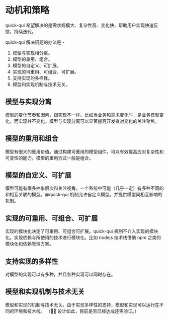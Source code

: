 # 动机和策略

quick-qui 希望解决的是需求规模大、复杂性高、变化快，帮助用户实现快速反馈，持续迭代。

quick-qui 解决问题的办法是 -

1. 模型与实现相分离。
2. 模型的重用、组合。
3. 模型的自定义、可扩展。
4. 实现的可重用、可组合、可扩展。
5. 支持实现的多样性。
6. 模型和实现机制与技术无关。

## 模型与实现分离

模型的变化节奏和因素，跟实现不一样。比如当业务和需求变化时，是业务模型变化，而实现并不变化。模型与实现分离可以显著提高开发者对变化的关注聚焦。

## 模型的重用和组合

模型有很大的重用价值。通过构建可重用的模型组件，可以有效提高应对复杂性和可变性的能力。模型的重用方式一般是组合。

## 模型的自定义、可扩展

模型可能有很多抽象层次和关注视角。一个系统中可能（几乎一定）有多种不同的和相互关联的模型。@quick-qui 机制允许自定义模型。并提供模型间相互影响的机制。

## 实现的可重用、可组合、可扩展

实现的模块化决定了可重用、可组合可扩展。quick-qui 机制不介入实现的模块化。实现依赖与所使用的技术进行模块化。比如 nodejs 技术栈借助 npm 之类的模块化和依赖管理方案。

## 支持实现的多样性

对模型的实现可以有多种，并且各种实现可以同时存在。

## 模型和实现机制与技术无关

模型和实现的机制与技术无关。由于实现多样性的支持，模型和实现可以运行在不同的环境和技术栈。
（🏃🏻 设计如此，目前是否已经达成还需验证。）
